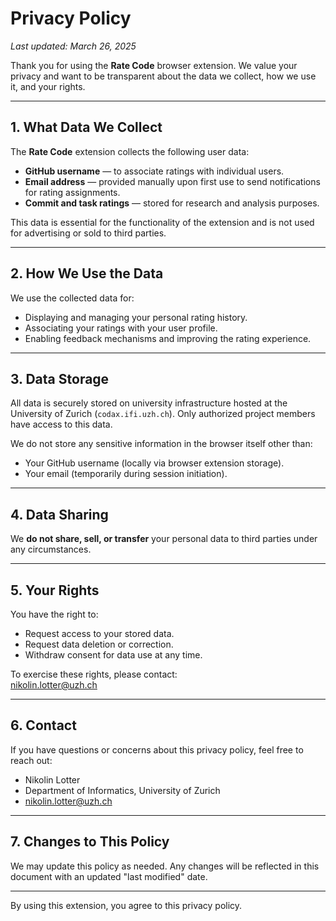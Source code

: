 # Privacy Policy

_Last updated: March 26, 2025_

Thank you for using the **Rate Code** browser extension. We value your privacy and want to be transparent about the data we collect, how we use it, and your rights.

---

## 1. What Data We Collect

The **Rate Code** extension collects the following user data:

- **GitHub username** — to associate ratings with individual users.
- **Email address** — provided manually upon first use to send notifications for rating assignments.
- **Commit and task ratings** — stored for research and analysis purposes.

This data is essential for the functionality of the extension and is not used for advertising or sold to third parties.

---

## 2. How We Use the Data

We use the collected data for:

- Displaying and managing your personal rating history.
- Associating your ratings with your user profile.
- Enabling feedback mechanisms and improving the rating experience.

---

## 3. Data Storage

All data is securely stored on university infrastructure hosted at the University of Zurich (`codax.ifi.uzh.ch`). Only authorized project members have access to this data.

We do not store any sensitive information in the browser itself other than:

- Your GitHub username (locally via browser extension storage).
- Your email (temporarily during session initiation).

---

## 4. Data Sharing

We **do not share, sell, or transfer** your personal data to third parties under any circumstances.

---

## 5. Your Rights

You have the right to:

- Request access to your stored data.
- Request data deletion or correction.
- Withdraw consent for data use at any time.

To exercise these rights, please contact:  
nikolin.lotter@uzh.ch

---

## 6. Contact

If you have questions or concerns about this privacy policy, feel free to reach out:

- Nikolin Lotter  
- Department of Informatics, University of Zurich  
- nikolin.lotter@uzh.ch

---

## 7. Changes to This Policy

We may update this policy as needed. Any changes will be reflected in this document with an updated "last modified" date.

---

By using this extension, you agree to this privacy policy.
